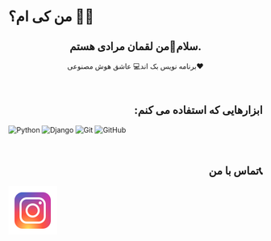 # من کی ام؟ 👨‍💻
<h2 align="center">سلام👋من لقمان مرادی هستم.</h2>
<p align="center">
  برنامه نویس بک اند💻
  عاشق هوش مصنوعی❤️
</p>

<br/>

<h2 align="right">:ابزارهایی که استفاده می کنم</h2>

![Python](https://img.shields.io/badge/python-3670A0?style=for-the-badge&logo=python&logoColor=ffdd54)
![Django](https://img.shields.io/badge/django-%23092E20.svg?style=for-the-badge&logo=django&logoColor=white)
![Git](https://img.shields.io/badge/git-%23F05033.svg?style=for-the-badge&logo=git&logoColor=white)
![GitHub](https://img.shields.io/badge/github-%23121011.svg?style=for-the-badge&logo=github&logoColor=white)

<br/>


<h2 align="right">تماس با من📞</h2>
<a href="https://instagram.com/loghman_79"><img akign="left" src="https://github.com/Loghman-Moradi/Loghman-Moradi/blob/main/icons8-instagram-96.png?raw=true" alt="Instagram"/></a>
